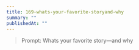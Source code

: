 ```yaml
---
title: 169-whats-your-favorite-storyand-why
summary: ""
publishedAt: ""
---
```


> Prompt: Whats your favorite story—and why

